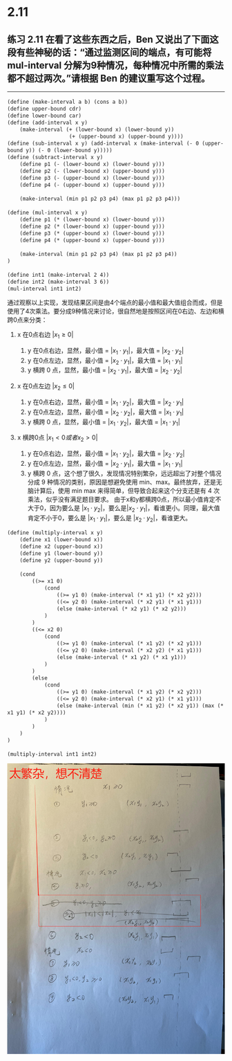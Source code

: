 # 2.11

## 练习 2.11 在看了这些东西之后，Ben 又说出了下面这段有些神秘的话：“通过监测区间的端点，有可能将 mul-interval 分解为9种情况，每种情况中所需的乘法都不超过两次。”请根据 Ben 的建议重写这个过程。

---

```eval-scheme
(define (make-interval a b) (cons a b))
(define upper-bound cdr)
(define lower-bound car)
(define (add-interval x y) 
    (make-interval (+ (lower-bound x) (lower-bound y))
                    (+ (upper-bound x) (upper-bound y))))
(define (sub-interval x y) (add-interval x (make-interval (- 0 (upper-bound y)) (- 0 (lower-bound y)))))
(define (subtract-interval x y)
    (define p1 (- (lower-bound x) (lower-bound y)))
    (define p2 (- (lower-bound x) (upper-bound y)))
    (define p3 (- (upper-bound x) (lower-bound y)))
    (define p4 (- (upper-bound x) (upper-bound y)))
    
    (make-interval (min p1 p2 p3 p4) (max p1 p2 p3 p4)))

(define (mul-interval x y)
    (define p1 (* (lower-bound x) (lower-bound y)))
    (define p2 (* (lower-bound x) (upper-bound y)))
    (define p3 (* (upper-bound x) (lower-bound y)))
    (define p4 (* (upper-bound x) (upper-bound y)))

    (make-interval (min p1 p2 p3 p4) (max p1 p2 p3 p4))
)

(define int1 (make-interval 2 4))
(define int2 (make-interval 3 6))
(mul-interval int1 int2)
```

通过观察以上实现，发现结果区间是由4个端点的最小值和最大值组合而成，但是使用了4次乘法。要分成9种情况来讨论，很自然地是按照区间在0右边、左边和横跨0点来分类：

1. x 在0点右边 $|x_1 \ge 0|$
    1. y 在0点右边，显然，最小值 = $| x_1 \cdot y_1|$，最大值 = $|x_2 \cdot y_2|$
    2. y 在0点左边，显然，最小值 = $| x_2 \cdot y_1|$，最大值 = $|x_1 \cdot y_1|$
    3. y 横跨 0 点，显然，最小值 = $|x_2 \cdot y_1|$，最大值 = $|x_2 \cdot y_2|$

2. x 在0点左边 $|x_2 \le 0|$
    1. y 在0点右边，显然，最小值 = $|x_1 \cdot y_2|$，最大值 = $|x_2 \cdot y_1|$
    2. y 在0点左边，显然，最小值 = $|x_2 \cdot y_2|$，最大值 = $|x_1 \cdot y_1|$
    3. y 横跨 0 点，显然，最小值 = $|x_1 \cdot y_2|$，最大值 = $|x_1 \cdot y_1|$

3. x 横跨0点 $|x_1 < 0 或者 x_2 > 0|$
    1. y 在0点右边，显然，最小值 = $|x_1 \cdot y_2|$，最大值 = $|x_2 \cdot y_2|$
    2. y 在0点左边，显然，最小值 = $|x_2 \cdot y_1|$，最大值 = $|x_1 \cdot y_1|$
    3. y 横跨 0 点，这个想了很久，发现情况特别繁杂，远远超出了对整个情况分成 9 种情况的类别，原因是想避免使用 min、max。最终放弃，还是无脑计算后，使用 min max 来得简单，但导致合起来这个分支还是有 4 次乘法，似乎没有满足题目要求。
    由于x和y都横跨0点，所以最小值肯定不大于0，因为要么是 $|x_1 \cdot y_2|$，要么是$|x_2 \cdot y_1|$，看谁更小。同理，最大值肯定不小于0，要么是 $| x_1 \cdot y_1 |$，要么是 $|x_2 \cdot y_2|$，看谁更大。


```eval-scheme
(define (multiply-interval x y)
    (define x1 (lower-bound x))
    (define x2 (upper-bound x))
    (define y1 (lower-bound y))
    (define y2 (upper-bound y))

    (cond 
        ((>= x1 0)
            (cond
                ((>= y1 0) (make-interval (* x1 y1) (* x2 y2)))
                ((<= y2 0) (make-interval (* x2 y1) (* x1 y1)))
                (else (make-interval (* x2 y1) (* x2 y2)))
            )
        )
        ((<= x2 0)
            (cond
                ((>= y1 0) (make-interval (* x1 y2) (* x2 y1)))
                ((<= y2 0) (make-interval (* x2 y2) (* x1 y1)))
                (else (make-interval (* x1 y2) (* x1 y1)))
            )
        )
        (else
            (cond
                ((>= y1 0) (make-interval (* x1 y2) (* x2 y2)))
                ((<= y2 0) (make-interval (* x2 y1) (* x1 y1)))
                (else (make-interval (min (* x1 y2) (* x2 y1)) (max (* x1 y1) (* x2 y2))))
            )
        )
    )
)

(multiply-interval int1 int2)
```

![](2.11/2.11.jpg)